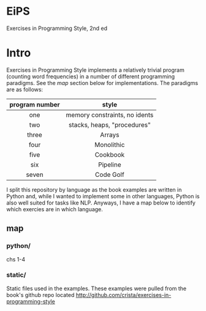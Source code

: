 # EiPS
Exercises in Programming Style, 2nd ed

# Intro
Exercises in Programming Style implements a relatively trivial program (counting word frequencies) in a number of different programming paradigms. See the *map* section below for implementations. The paradigms are as follows:

|program number|style|
|:--------:|:-----------------------------:|
| one      | memory constraints, no idents |
| two      | stacks, heaps, "procedures"   |
| three    | Arrays                        |
| four     | Monolithic                    |
| five     | Cookbook                      |
| six      | Pipeline                      |
| seven    | Code Golf                     |

I split this repository by language as the book examples are written in Python and, while I wanted to implement some in other languages, Python is also well suited for tasks like NLP. Anyways, I have a map below to identify which exercies are in which language.
## map

### python/
chs 1-4

### static/
Static files used in the examples. These examples were pulled from the book's github repo located http://github.com/crista/exercises-in-programming-style
